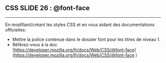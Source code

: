 ## CSS SLIDE 26 : @font-face

* * *

En modifiant/créant les styles CSS et en vous aidant des documentations officielles: 

- Mettre la police contenue dans le dossier font pour les titres de niveau 1.
- Référez-vous à la doc [https://developer.mozilla.org/fr/docs/Web/CSS/@font-face](https://developer.mozilla.org/fr/docs/Web/CSS/@font-face )